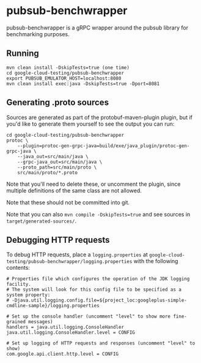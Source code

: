 # pubsub-benchwrapper

pubsub-benchwrapper is a gRPC wrapper around the pubsub library for benchmarking purposes.

## Running

```
mvn clean install -DskipTests=true (one time)
cd google-cloud-testing/pubsub-benchwrapper
export PUBSUB_EMULATOR_HOST=localhost:8080
mvn clean install exec:java -DskipTests=true -Dport=8081
```

## Generating .proto sources

Sources are generated as part of the protobuf-maven-plugin plugin, but if you'd
like to generate them yourself to see the output you can run:

```
cd google-cloud-testing/pubsub-benchwrapper
protoc \
    --plugin=protoc-gen-grpc-java=build/exe/java_plugin/protoc-gen-grpc-java \
    --java_out=src/main/java \
    --grpc-java_out=src/main/java \
    --proto_path=src/main/proto \
    src/main/proto/*.proto
```

Note that you'll need to delete these, or uncomment the plugin, since multiple
definitions of the same class are not allowed.

Note that these should not be committed into git.

Note that you can also `mvn compile -DskipTests=true` and see sources in
`target/generated-sources/`.

## Debugging HTTP requests

To debug HTTP requests, place a `logging.properties` at
`google-cloud-testing/pubsub-benchwrapper/logging.properties` with the
following contents:

```
# Properties file which configures the operation of the JDK logging facility.
# The system will look for this config file to be specified as a system property:
# -Djava.util.logging.config.file=${project_loc:googleplus-simple-cmdline-sample}/logging.properties

# Set up the console handler (uncomment "level" to show more fine-grained messages)
handlers = java.util.logging.ConsoleHandler
java.util.logging.ConsoleHandler.level = CONFIG

# Set up logging of HTTP requests and responses (uncomment "level" to show)
com.google.api.client.http.level = CONFIG
```